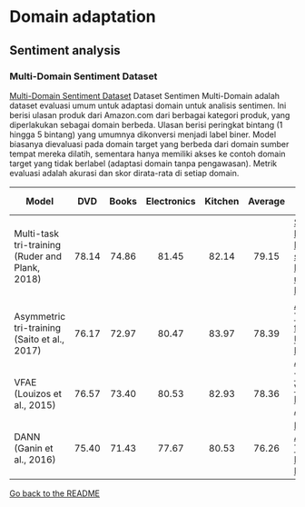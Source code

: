 # Domain adaptation

## Sentiment analysis

### Multi-Domain Sentiment Dataset

[Multi-Domain Sentiment Dataset](https://www.cs.jhu.edu/~mdredze/datasets/sentiment/) Dataset Sentimen Multi-Domain adalah dataset evaluasi umum untuk adaptasi domain untuk analisis sentimen.  Ini berisi ulasan produk dari Amazon.com dari berbagai kategori produk, yang diperlakukan sebagai domain berbeda.  Ulasan berisi peringkat bintang (1 hingga 5 bintang) yang umumnya dikonversi menjadi label biner.  Model biasanya dievaluasi pada domain target yang berbeda dari domain sumber tempat mereka dilatih, sementara hanya memiliki akses ke contoh domain target yang tidak berlabel (adaptasi domain tanpa pengawasan).  Metrik evaluasi adalah akurasi dan skor dirata-rata di setiap domain.

| Model           | DVD | Books | Electronics | Kitchen | Average |  Paper / Source |
| ------------- | :-----:| :-----:| :-----:| :-----:| :-----:| --- |
| Multi-task tri-training (Ruder and Plank, 2018) | 78.14 | 74.86 | 81.45 | 82.14 | 79.15 | [Strong Baselines for Neural Semi-supervised Learning under Domain Shift](https://arxiv.org/abs/1804.09530) |
| Asymmetric tri-training (Saito et al., 2017) | 76.17 | 72.97 | 80.47 | 83.97 | 78.39 | [Asymmetric Tri-training for Unsupervised Domain Adaptation](https://arxiv.org/abs/1702.08400) |
| VFAE (Louizos et al., 2015) | 76.57 | 73.40 | 80.53 | 82.93 | 78.36 | [The Variational Fair Autoencoder](https://arxiv.org/abs/1511.00830) |
| DANN (Ganin et al., 2016) | 75.40 | 71.43 | 77.67 | 80.53 | 76.26 | [Domain-Adversarial Training of Neural Networks](https://arxiv.org/abs/1505.07818) |

[Go back to the README](../README.md)
